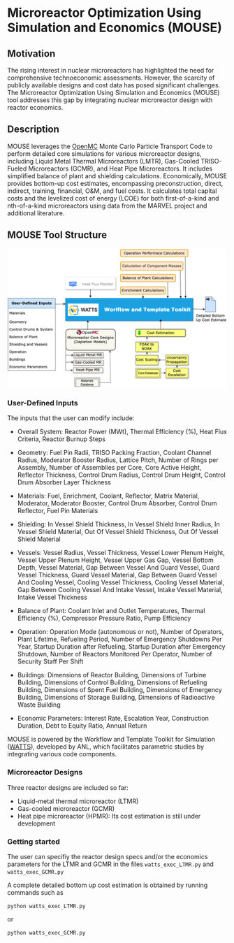 # Microreactor Optimization Using Simulation and Economics (MOUSE) 
## Motivation
The rising interest in nuclear microreactors has highlighted the need for comprehensive technoeconomic assessments. However, the scarcity of publicly available designs and cost data has posed significant challenges. The Microreactor Optimization Using Simulation and Economics (MOUSE) tool addresses this gap by integrating nuclear microreactor design with reactor economics.

## Description

MOUSE leverages the [OpenMC](https://github.com/openmc-dev/openmc) Monte Carlo Particle Transport Code to perform detailed core simulations for various microreactor designs, including Liquid Metal Thermal Microreactors (LMTR), Gas-Cooled TRISO-Fueled Microreactors (GCMR), and Heat Pipe Microreactors. It includes simplified balance of plant and shielding calculations. Economically, MOUSE provides bottom-up cost estimates, encompassing preconstruction, direct, indirect, training, financial, O&M, and fuel costs. It calculates total capital costs and the levelized cost of energy (LCOE) for both first-of-a-kind and nth-of-a-kind microreactors using data from the MARVEL project and additional literature.

## MOUSE Tool Structure
<img src="./assets/mouse_diagram.png" />

### User-Defined Inputs
The inputs that the user can modify include:

- Overall System: Reactor Power (MWt), Thermal Efficiency (%), Heat Flux Criteria, Reactor Burnup Steps

- Geometry: Fuel Pin Radii, TRISO Packing Fraction, Coolant Channel Radius, Moderator Booster Radius, Lattice Pitch, Number of Rings per Assembly, Number of Assemblies per Core, Core Active Height, Reflector Thickness, Control Drum Radius, Control Drum Height, Control Drum Absorber Layer Thickness

- Materials: Fuel, Enrichment, Coolant, Reflector, Matrix Material, Moderator, Moderator Booster, Control Drum Absorber, Control Drum Reflector, Fuel Pin Materials

- Shielding: In Vessel Shield Thickness, In Vessel Shield Inner Radius, In Vessel Shield Material, Out Of Vessel Shield Thickness, Out Of Vessel Shield Material

- Vessels: Vessel Radius, Vessel Thickness, Vessel Lower Plenum Height, Vessel Upper Plenum Height, Vessel Upper Gas Gap, Vessel Bottom Depth, Vessel Material, Gap Between Vessel And Guard Vessel, Guard Vessel Thickness, Guard Vessel Material, Gap Between Guard Vessel And Cooling Vessel, Cooling Vessel Thickness, Cooling Vessel Material, Gap Between Cooling Vessel And Intake Vessel, Intake Vessel Material, Intake Vessel Thickness

- Balance of Plant: Coolant Inlet and Outlet Temperatures, Thermal Efficiency (%), Compressor Pressure Ratio, Pump Efficiency

- Operation: Operation Mode (autonomous or not), Number of Operators, Plant Lifetime, Refueling Period, Number of Emergency Shutdowns Per Year, Startup Duration after Refueling, Startup Duration after Emergency Shutdown, Number of Reactors Monitored Per Operator, Number of Security Staff Per Shift

- Buildings: Dimensions of Reactor Building, Dimensions of Turbine Building, Dimensions of Control Building, Dimensions of Refueling Building, Dimensions of Spent Fuel Building, Dimensions of Emergency Building, Dimensions of Storage Building, Dimensions of Radioactive Waste Building

- Economic Parameters: Interest Rate, Escalation Year, Construction Duration, Debt to Equity Ratio, Annual Return

MOUSE is powered by the Workflow and Template Toolkit for Simulation ([WATTS](https://github.com/watts-dev/watts)), developed by ANL, which facilitates parametric studies by integrating various code components.

### Microreactor Designs
Three reactor designs are included so far:
- Liquid-metal thermal microreactor (LTMR)
- Gas-cooled microreactor (GCMR)
- Heat pipe microreactor (HPMR): Its cost estimation is still under development

### Getting started
The user can specifiy the reactor design specs and/or the economics parameters for the LTMR and GCMR in the files
`watts_exec_LTMR.py` and `watts_exec_GCMR.py`

A complete detailed bottom up cost estimation is obtained by running commands such as
```
python watts_exec_LTMR.py
```
or 
```
python watts_exec_GCMR.py
```